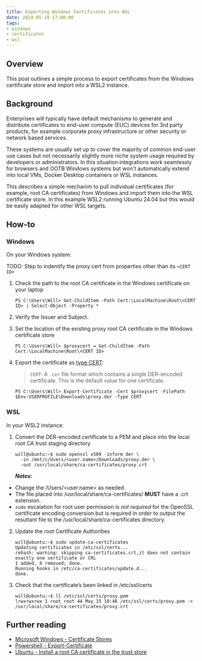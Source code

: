 ```yaml
---
title: Exporting Windows Certificates into WSL
date: 2024-05-19 17:00:00
tags:
- windows
- certificates
- wsl
---
```


## Overview
This post outlines a simple process to export certificates from the Windows certificate store and import into a WSL2 instance.

## Background
Enterprises will typically have default mechanisms to generate and distribute certificates to end-user compute (EUC) devices for 3rd party products, for example corporate proxy infrastructure or other security or network based services. 

These systems are usually set up to cover the majority of common end-user use cases but not necessarily slightly more niche system usage required by developers or administrators. In this situation integrations work seamlessly for browsers and OOTB Windows systems but won't automatically extend into local VMs, Docker Desktop containers or WSL instances.

This describes a simple mechanim to pull individual certificates (for example, root CA certificates) from Windows and import them into the WSL certificate store. In this example WSL2 running Ubuntu 24.04 but this would be easily adapted for other WSL targets.

## How-to

### Windows
On your Windows system:

TODO: Step to indentify the proxy cert from properties other than its `<CERT ID>` 

1. Check the path to the root CA certificate in the Windows certificate on your laptop
    ```
    PS C:\Users\Will> Get-ChildItem -Path Cert:\LocalMachine\Root\<CERT ID> | Select-Object -Property *
    ```
2. Verify the Issuer and Subject.

3. Set the location of the existing proxy root CA certificate in the Windows certificate store
    ```
    PS C:\Users\Will> $proxycert = Get-ChildItem -Path Cert:\LocalMachine\Root\<CERT ID>
    ```
4. Export the certificate as [type CERT](https://learn.microsoft.com/en-us/powershell/module/pki/export-certificate?view=windowsserver2022-ps#-type):

    > `CERT`: A `.cer` file format which contains a single DER-encoded certificate. This is the default value for one certificate.
    ```
    PS C:\Users\Will> Export-Certificate -Cert $proxycert -FilePath $Env:USERPROFILE\Downloads\proxy.der -Type CERT
    ```

### WSL
In your WSL2 instance:

1. Convert the DER-encoded certificate to a PEM and place into the local root CA trust staging directory
    ```
    will@ubuntu:~$ sudo openssl x509 -inform der \
      -in /mnt/c/Users/<user.name>/Downloads/proxy.der \
      -out /usr/local/share/ca-certificates/proxy.crt
    ```
  
    ***Notes:*** 
  - Change the /Users/<user.name> as needed.
  - The file placed into /usr/local/share/ca-certificates/ **MUST** have a .crt extension.
  - `sudo` escalation for root user permission is _not required_ for the OpenSSL certificate encoding conversion but is required in order to output the resultant file to the /usr/local/share/ca-certificates directory.

2. Update the root Certificate Authorities
    ```
    will@ubuntu:~$ sudo update-ca-certificates
    Updating certificates in /etc/ssl/certs...
    rehash: warning: skipping ca-certificates.crt,it does not contain exactly one certificate or CRL
    1 added, 0 removed; done.
    Running hooks in /etc/ca-certificates/update.d...
    done.
    ```

3. Check that the certificate’s been linked in /etc/ssl/certs
    ```
    will@ubuntu:~$ ll /etc/ssl/certs/proxy.pem
    lrwxrwxrwx 1 root root 44 May 15 10:46 /etc/ssl/certs/proxy.pem -> /usr/local/share/ca-certificates/proxy.crt
    ```

## Further reading
- [Microsoft Windows - Certificate Stores](https://learn.microsoft.com/en-us/windows-hardware/drivers/install/certificate-stores)
- [Powershell - Export-Certificate](https://learn.microsoft.com/en-us/powershell/module/pki/export-certificate?view=windowsserver2022-ps)
- [Ubuntu - Install a root CA certificate in the trust store](https://ubuntu.com/server/docs/install-a-root-ca-certificate-in-the-trust-store)